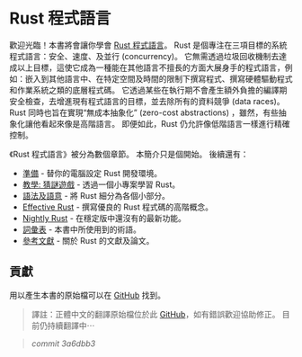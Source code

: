 # Rust 程式語言

歡迎光臨！本書將會讓你學會 [Rust 程式語言][rust]。
Rust 是個專注在三項目標的系統程式語言：安全、速度、及並行 (concurrency)。
它無需透過垃圾回收機制去達成以上目標，這使它成為一種能在其他語言不擅長的方面大展身手的程式語言，例如：嵌入到其他語言中、在特定空間及時間的限制下撰寫程式、撰寫硬體驅動程式和作業系統之類的底層程式碼。
它透過某些在執行期不會產生額外負擔的編譯期安全檢查，去增進現有程式語言的目標，並去除所有的資料競爭 (data races)。
Rust 同時也旨在實現“無成本抽象化” (zero-cost abstractions) ，雖然，有些抽象化讓他看起來像是高階語言。
即便如此，Rust 仍允許像低階語言一樣進行精確控制。

[rust]: https://www.rust-lang.org

《Rust 程式語言》被分為數個章節。
本簡介只是個開始。
後續還有：

* [準備][gs] - 替你的電腦設定 Rust 開發環境。
* [教學: 猜謎遊戲][gg] - 透過一個小專案學習 Rust。
* [語法及語意][ss] - 將 Rust 細分為各個小部分。
* [Effective Rust][er] - 撰寫優良的 Rust 程式碼的高階概念。
* [Nightly Rust][nr] - 在穩定版中還沒有的最新功能。
* [詞彙表][gl] - 本書中所使用到的術語。
* [參考文獻][bi] - 關於 Rust 的文獻及論文。

[gs]: getting-started.html
[gg]: guessing-game.html
[er]: effective-rust.html
[ss]: syntax-and-semantics.html
[nr]: nightly-rust.html
[gl]: glossary.html
[bi]: bibliography.html

## 貢獻

用以產生本書的原始檔可以在 [GitHub][book] 找到。

[book]: https://github.com/rust-lang/rust/tree/master/src/doc/book

> 譯註：正體中文的翻譯原始檔位於此 [GitHub][book-zh-TW]，如有錯誤歡迎協助修正。
> 目前仍持續翻譯中⋯

[book-zh-TW]: https://github.com/askeing/rust-book


> *commit 3a6dbb3*
